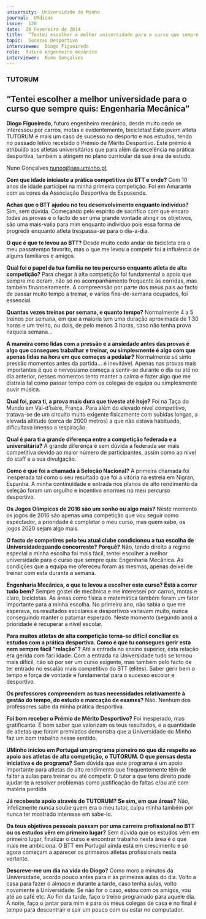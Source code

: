```yaml
---
university:  Universidade do Minho
journal:  UMdicas
issue:  120
date:  28 Fevereiro de 2014
title:  “Tentei escolher a melhor universidade para o curso que sempre quis
topic:  Sucesso Desportivo
interviewee:  Diogo Figueiredo
role:  futuro engenheiro mecânico
interviewer:  Nuno Gonçalves
---
```

 

 ### TUTORUM 

 ## “Tentei escolher a melhor universidade para o curso que sempre quis: Engenharia Mecânica”

 **Diogo Figueiredo**, futuro engenheiro mecânico, desde muito cedo se interessou por carros, motas e evidentemente, bicicletas! Este jovem atleta TUTORUM é mais um caso de sucesso no desporto e nos estudos, tendo no passado letivo recebido o Prémio de Mérito Desportivo. Este prémio é atribuído aos atletas universitários que para além da excelência na prática desportiva, também a atingem no plano curricular da sua área de estudo.

 Nuno Gonçalves 
 nunog@sas.uminho.pt 

 **Com que idade iniciaste a prática competitiva do BTT e onde?**
 Com 10 anos de idade participei na minha primeira competição. Foi em Amarante com as cores da Associação Desportiva de Esposende.

 **Achas que o BTT ajudou no teu desenvolvimento enquanto indivíduo?**
 Sim, sem dúvida. Começando pelo espirito de sacrifico com que encaro todas as provas e o facto de ser uma grande vontade atingir os objetivos, são uma mais-valia para mim enquanto individuo pois essa forma de progredir enquanto atleta trespassa-se para o dia-a-dia.

 **O que é que te levou ao BTT?**
 Desde muito cedo andar de bicicleta era o meu passatempo favorito, mas o que me levou a competir foi a influência de alguns familiares e amigos.

 **Qual foi o papel da tua família no teu percurso enquanto atleta de alta competição?**
 Para chegar à alta competição foi fundamental o apoio que sempre me deram, não só no acompanhamento frequente às corridas, mas também financeiramente. A compreensão por parte dos meus pais ao facto de passar muito tempo a treinar, e vários fins-de-semana ocupados, foi essencial.

 **Quantas vezes treinas por semana, e quanto tempo?**
 Normalmente 4 a 5 treinos por semana, em que a maioria tem uma duração aproximada de 1:30 horas e um treino, ou dois, de pelo menos 3 horas, caso não tenha prova naquela semana… 
 
 **A maneira como lidas com a pressão e a ansiedade antes das provas é algo que consegues trabalhar e treinar, ou simplesmente é algo com que apenas lidas na hora em que começas a pedalar?**
 Normalmente só sinto pressão momentos antes da partida… é inevitável. Apenas nas provas mais importantes é que o nervosismo começa a sentir-se durante o dia ou até no dia anterior, nesses momentos tento manter a calma e fazer algo que me distraia tal como passar tempo com os colegas de equipa ou simplesmente ouvir música.

 **Qual foi, para ti, a prova mais dura que tiveste até hoje?**
 Foi na Taça do Mundo em Val-d’isère, França. Para além do elevado nível competitivo, tratava-se de um circuito muito exigente fisicamente com subidas longas, a elevada altitude (cerca de 2000 metros) a que não estava habituado, dificultava imenso a respiração.

 **Qual é para ti a grande diferença entre a competição federada e a universitária?**
 A grande diferença é sem dúvida a federada ser mais competitiva devido ao maior número de participantes, assim como ao nível do staff e a sua divulgação.

 **Como é que foi a chamada à Seleção Nacional?**
 A primeira chamada foi inesperada tal como o seu resultado que foi a vitória na estreia em Nigran, Espanha. A minha continuidade e entrada nos planos de alto rendimento da seleção foram um orgulho e incentivo enormes no meu percurso desportivo.

 **Os Jogos Olímpicos de 2016 são um sonho ou algo mais?**
 Neste momento os jogos de 2016 são apenas uma competição que vou seguir como espectador, a prioridade é completar o meu curso, mas quem sabe, os jogos 2020 sejam algo mais.

 **O facto de competires pelo teu atual clube condicionou a tua escolha de Universidadequando concorreste? Porquê?**
 Não, tendo direito a regime especial a minha escolha foi mais fácil, tentei escolher a melhor universidade para o curso que sempre quis: Engenharia Mecânica. As condições que a equipa me ofereceu foram as mesmas, apenas deixei de treinar com esta durante a semana.

 **Engenharia Mecânica, o que te levou a escolher este curso? Está a correr tudo bem?**
 Sempre gostei de mecânica e me interessei por carros, motas e claro, bicicletas. As áreas como física e matemática também foram um fator importante para a minha escolha. No primeiro ano, não sabia o que me esperava, os resultados escolares e desportivos variavam muito, nunca conseguindo manter o patamar esperado. Neste momento (segundo ano) a prioridade é recuperar a nível escolar.

 **Para muitos atletas de alta competição torna-se difícil conciliar os estudos com a prática desportiva. Como é que tu consegues gerir esta nem sempre fácil “relação”?**
 Até a entrada no ensino superior, esta relação era gerida com facilidade. Com a entrada na Universidade tudo se tornou mais difícil, não só por ser um curso exigente, mas também pelo facto de ter entrado no escalão mais competitivo do BTT (elites). Saber gerir bem o tempo e força de vontade é fundamental para o sucesso escolar e desportivo.

 **Os professores compreendem as tuas necessidades relativamente à gestão do tempo, do estudo e marcação de exames?**
 Não. Nenhum dos professores sabe da minha prática desportiva.

 **Foi bom receber o Prémio de Mérito Desportivo?**
 Foi inesperado, mas gratificante. É bom saber que valorizam os teus resultados, e a quantidade de atletas que foram premiados demonstra que a Universidade do Minho faz um bom trabalho nesse sentido.

 **UMinho iniciou em Portugal um programa pioneiro no que diz respeito ao apoio aos atletas de alta competição, o TUTORUM. O que pensas desta iniciativa e do programa?**
 Sem dúvida que este programa é um apoio importante para atletas de alto rendimento que frequentemente têm de faltar a aulas para treinar ou até competir. O tutor a que tens direito pode ajudar-te a resolver problemas como justificação de faltas e/ou até com matéria perdida.

 **Já recebeste apoio através do TUTORUM? Se sim, em que áreas?**
 Não, infelizmente nunca soube quem era o meu tutor, culpa minha também por nunca ter mostrado interesse em sabe-lo.

 **Os teus objetivos pessoais passam por uma carreira profissional no BTT ou os estudos vêm em primeiro lugar?**
 Sem dúvida que os estudos vêm em primeiro lugar, finalizar o curso e encontrar trabalho nesta área é o que mais me ambiciona. O BTT em Portugal ainda está em crescimento e só agora começam a aparecer os primeiros atletas profissionais nesta vertente.

 **Descreve-me um dia na vida do Diogo?**
 Como moro a minutos da Universidade, acordo pouco antes para ir às primeiras aulas do dia. Volto a casa para fazer o almoço e durante a tarde, caso tenha aulas, volto novamente á Universidade. Se não for o caso, estou com os amigos, vou até ao café etc. Ao fim da tarde, faço o treino programado para aquele dia. À noite, faço o jantar para mim e para os meus colegas de casa e no final é tempo para descontrair e sair um pouco com ou estar no computador.

 